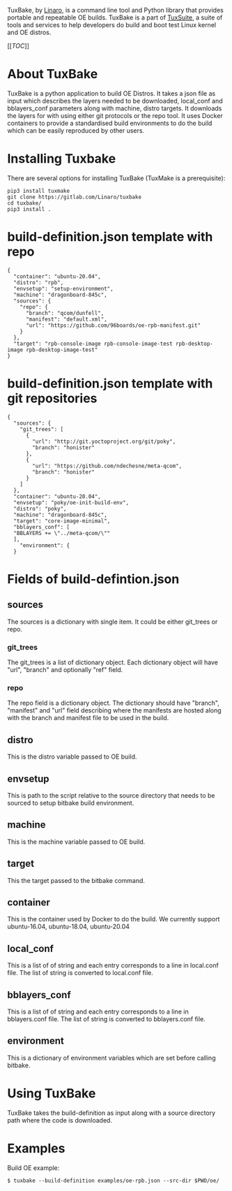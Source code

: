 TuxBake, by [Linaro](https://www.linaro.org/), is a command line tool and
Python library that provides portable and repeatable OE builds. TuxBake is a part of [TuxSuite](https://tuxsuite.com), a suite of tools and services to help developers do build and boot test Linux kernel and OE distros.

[[_TOC_]]


# About TuxBake

TuxBake is a python application to build OE Distros. It takes a json file as input which
describes the layers needed to be downloaded, local_conf and bblayers_conf parameters along
with machine, distro targets. It downloads the layers for with using either git protocols or
the repo tool. It uses Docker containers to provide a standardised build
environments to do the build which can be easily reproduced by other users.

# Installing Tuxbake

There are several options for installing TuxBake (TuxMake is a prerequisite):
```
pip3 install tuxmake
git clone https://gitlab.com/Linaro/tuxbake
cd tuxbake/
pip3 install .
```

# build-definition.json template with repo
```
{
  "container": "ubuntu-20.04",
  "distro": "rpb",
  "envsetup": "setup-environment",
  "machine": "dragonboard-845c",
  "sources": {
    "repo": {
      "branch": "qcom/dunfell",
      "manifest": "default.xml",
      "url": "https://github.com/96boards/oe-rpb-manifest.git"
    }
  },
  "target": "rpb-console-image rpb-console-image-test rpb-desktop-image rpb-desktop-image-test"
}
```

# build-definition.json template with git repositories
```
{
  "sources": {
    "git_trees": [
      {
        "url": "http://git.yoctoproject.org/git/poky",
        "branch": "honister"
      },
      {
        "url": "https://github.com/ndechesne/meta-qcom",
        "branch": "honister"
      }
    ]
  },
  "container": "ubuntu-20.04",
  "envsetup": "poky/oe-init-build-env",
  "distro": "poky",
  "machine": "dragonboard-845c",
  "target": "core-image-minimal",
  "bblayers_conf": [
  "BBLAYERS += \"../meta-qcom/\""
  ],
    "environment": {
  }
```

# Fields of build-defintion.json

## sources
The sources is a dictionary with single item. It could be either git_trees or repo.

### git_trees
The git_trees is a list of dictionary object. Each dictionary object will have "url", "branch" and optionally "ref" field.

### repo
The repo field is a dictionary object. The dictionary should have "branch", "manifest" and "url" field describing where the manifests are hosted along with the branch and manifest file to be used in the build.

## distro
This is the distro variable passed to OE build.

## envsetup
This is path to the script relative to the source directory that needs to be sourced to setup bitbake build environment.

## machine
This is the machine variable passed to OE build.

## target
This the target passed to the bitbake command.

## container
This is the container used by Docker to do the build. We currently support ubuntu-16.04, ubuntu-18.04, ubuntu-20.04

## local_conf
This is a list of of string and each entry corresponds to a line in local.conf file. The list of string is converted to local.conf file.

## bblayers_conf
This is a list of of string and each entry corresponds to a line in bblayers.conf file. The list of string is converted to bblayers.conf file.

## environment
This is a dictionary of environment variables which are set before calling bitbake.

# Using TuxBake

TuxBake takes the build-definition as input along with a source directory path where the code is downloaded.

# Examples

Build OE example:

    $ tuxbake --build-definition examples/oe-rpb.json --src-dir $PWD/oe/
